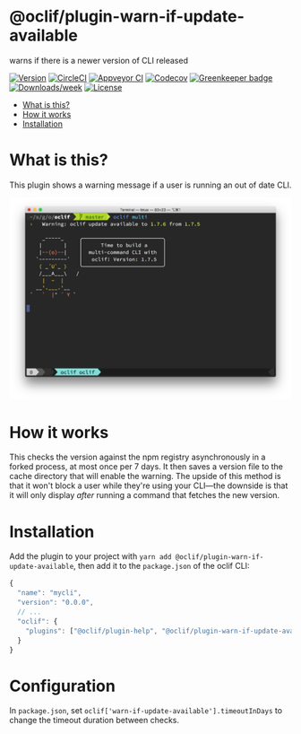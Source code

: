 @oclif/plugin-warn-if-update-available
======================================

warns if there is a newer version of CLI released

[![Version](https://img.shields.io/npm/v/@oclif/plugin-warn-if-update-available.svg)](https://npmjs.org/package/@oclif/plugin-warn-if-update-available)
[![CircleCI](https://circleci.com/gh/jdxcode/plugin-warn-if-update-available/tree/master.svg?style=shield)](https://circleci.com/gh/jdxcode/plugin-warn-if-update-available/tree/master)
[![Appveyor CI](https://ci.appveyor.com/api/projects/status/github/jdxcode/plugin-warn-if-update-available?branch=master&svg=true)](https://ci.appveyor.com/project/jdxcode/plugin-warn-if-update-available/branch/master)
[![Codecov](https://codecov.io/gh/jdxcode/plugin-warn-if-update-available/branch/master/graph/badge.svg)](https://codecov.io/gh/jdxcode/plugin-warn-if-update-available)
[![Greenkeeper badge](https://badges.greenkeeper.io/oclif/plugin-warn-if-update-available.svg)](https://greenkeeper.io/)
[![Downloads/week](https://img.shields.io/npm/dw/@oclif/plugin-warn-if-update-available.svg)](https://npmjs.org/package/@oclif/plugin-warn-if-update-available)
[![License](https://img.shields.io/npm/l/@oclif/plugin-warn-if-update-available.svg)](https://github.com/jdxcode/plugin-warn-if-update-available/blob/master/package.json)

<!-- toc -->
* [What is this?](#what-is-this)
* [How it works](#how-it-works)
* [Installation](#installation)
<!-- tocstop -->

# What is this?

This plugin shows a warning message if a user is running an out of date CLI.

![screenshot](./assets/screenshot.png)

# How it works

This checks the version against the npm registry asynchronously in a forked process, at most once per 7 days. It then saves a version file to the cache directory that will enable the warning. The upside of this method is that it won't block a user while they're using your CLI—the downside is that it will only display _after_ running a command that fetches the new version.

# Installation

Add the plugin to your project with `yarn add @oclif/plugin-warn-if-update-available`, then add it to the `package.json` of the oclif CLI:

```js
{
  "name": "mycli",
  "version": "0.0.0",
  // ...
  "oclif": {
    "plugins": ["@oclif/plugin-help", "@oclif/plugin-warn-if-update-available"]
  }
}
```

# Configuration

In `package.json`, set `oclif['warn-if-update-available'].timeoutInDays` to change the timeout duration between checks.
